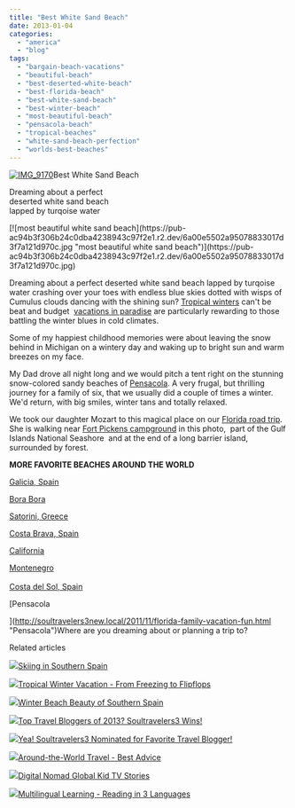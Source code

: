```yaml
---
title: "Best White Sand Beach"
date: 2013-01-04
categories: 
  - "america"
  - "blog"
tags: 
  - "bargain-beach-vacations"
  - "beautiful-beach"
  - "best-deserted-white-beach"
  - "best-florida-beach"
  - "best-white-sand-beach"
  - "best-winter-beach"
  - "most-beautiful-beach"
  - "pensacola-beach"
  - "tropical-beaches"
  - "white-sand-beach-perfection"
  - "worlds-best-beaches"
---
```


[![IMG_9170](https://pub-ac94b3f306b24c0dba4238943c97f2e1.r2.dev/6a00e5502a95078833017c354b1f2c970b.jpg "IMG_9170")](https://pub-ac94b3f306b24c0dba4238943c97f2e1.r2.dev/6a00e5502a95078833017c354b1f2c970b.jpg)Best White Sand Beach  
  
Dreaming about a perfect  
deserted white sand beach  
lapped by turqoise water

<!--more--> [![most beautiful white sand beach](https://pub-ac94b3f306b24c0dba4238943c97f2e1.r2.dev/6a00e5502a95078833017d3f7a121d970c.jpg "most beautiful white sand beach")](https://pub-ac94b3f306b24c0dba4238943c97f2e1.r2.dev/6a00e5502a95078833017d3f7a121d970c.jpg)  
  
Dreaming about a perfect deserted white sand beach lapped by turqoise water crashing over your toes with endless blue skies dotted with wisps of Cumulus clouds dancing with the shining sun? [Tropical winters](http://soultravelers3new.local/2011/01/tropical-winter-home-in-penang-malaysia-location-indenpendent-digital-nomad-long-term-travel-tips-.html "tropical winter vacation") can't be beat and budget  [vacations in paradise](http://soultravelers3new.local/2012/02/tropical-paradise-at-budget-prices.html "vacations in paradise") are particularly rewarding to those battling the winter blues in cold climates.  
  
Some of my happiest childhood memories were about leaving the snow behind in Michigan on a wintery day and waking up to bright sun and warm breezes on my face.  
  
My Dad drove all night long and we would pitch a tent right on the stunning snow-colored sandy beaches of [Pensacola](http://soultravelers3new.local/2012/08/beautiful-sunset-in-pensacola-florida.html "Pensacola travel vacation tips"). A very frugal, but thrilling journey for a family of six, that we usually did a couple of times a winter. We'd return, with big smiles, winter tans and totally relaxed.  
  
We took our daughter Mozart to this magical place on our [Florida road trip](http://soultravelers3new.local/2011/10/florida-road-trip-sun-fun-family-vacation.html "Florida road trip"). She is walking near [Fort Pickens campground](http://www.tripadvisor.com/Hotel_Review-g34550-d290465-Reviews-Fort_Pickens_Campground-Pensacola_Florida.html "fort pickens campground Pensacola") in this photo,  part of the Gulf Islands National Seashore  and at the end of a long barrier island,  surrounded by forest.  
  
**MORE FAVORITE BEACHES AROUND THE WORLD**  
  
[Galicia, Spain](http://soultravelers3new.local/2008/09/gorgeous-galici.html "Galicia, Spain")  
  
[Bora Bora](http://soultravelers3new.local/2010/11/bora-bora-on-a-cheap-budget-travel-tahiti-moorea-and-french-polynesia.html "Bora Bora")  
  
[Satorini, Greece](http://soultravelers3new.local/2009/03/heavenly-month-in-santorini-greece.html "santorini, Greece")  
  
[Costa Brava, Spain](http://soultravelers3new.local/2009/07/top-10-costa-brava-secret-gems-spain.html "costa brava spain")  
  
[California](http://soultravelers3new.local/2011/01/homeaway-santa-cruz-beach-house-vacation-rental-review-best-family-friendly-lodging.html "California beach house")  
  
[Montenegro](http://soultravelers3new.local/2007/09/kotor-riviera.html "Montenegro travel kotor")  
[  
Costa del Sol, Spain](http://soultravelers3new.local/2006/11/our-beach-and-s.html "Costa del sol beach")  
  
[Pensacola  
  
](http://soultravelers3new.local/2011/11/florida-family-vacation-fun.html "Pensacola")Where are you dreaming about or planning a trip to?

Related articles

[![](http://i.zemanta.com/134252240_80_80.jpg)](http://soultravelers3new.local/2012/12/skiing-in-southern-spain.html)[Skiing in Southern Spain](http://soultravelers3new.local/2012/12/skiing-in-southern-spain.html)

[![](http://i.zemanta.com/132755696_80_80.jpg)](http://soultravelers3new.local/2012/12/tropical-winter-vacation-from-freezing-to-flipflops.html)[Tropical Winter Vacation - From Freezing to Flipflops](http://soultravelers3new.local/2012/12/tropical-winter-vacation-from-freezing-to-flipflops.html)

[![](http://i.zemanta.com/122660819_80_80.jpg)](http://soultravelers3new.local/2012/11/winter-beach-beauty-of-southern-spain.html)[Winter Beach Beauty of Southern Spain](http://soultravelers3new.local/2012/11/winter-beach-beauty-of-southern-spain.html)

[![](http://i.zemanta.com/135568483_80_80.jpg)](http://soultravelers3new.local/2013/01/top-travel-bloggers-of-2013-soultravelers3-wins-.html)[Top Travel Bloggers of 2013? Soultravelers3 Wins!](http://soultravelers3new.local/2013/01/top-travel-bloggers-of-2013-soultravelers3-wins-.html)

[![](http://i.zemanta.com/125858070_80_80.jpg)](http://soultravelers3new.local/2012/11/yea-soultravelers3-nominated-for-favorite-travel-blogger.html)[Yea! Soultravelers3 Nominated for Favorite Travel Blogger!](http://soultravelers3new.local/2012/11/yea-soultravelers3-nominated-for-favorite-travel-blogger.html)

[![](http://i.zemanta.com/133178306_80_80.jpg)](http://soultravelers3new.local/2012/12/-around-the-world-travel-best-advice.html)[Around-the-World Travel - Best Advice](http://soultravelers3new.local/2012/12/-around-the-world-travel-best-advice.html)

[![](http://i.zemanta.com/122933497_80_80.jpg)](http://soultravelers3new.local/2012/11/digital-nomad-global-kid-tv-stories.html)[Digital Nomad Global Kid TV Stories](http://soultravelers3new.local/2012/11/digital-nomad-global-kid-tv-stories.html)

[![](http://i.zemanta.com/124031105_80_80.jpg)](http://soultravelers3new.local/2012/11/multilingual-learning-reading-in-3-languages.html)[Multilingual Learning - Reading in 3 Languages](http://soultravelers3new.local/2012/11/multilingual-learning-reading-in-3-languages.html)
